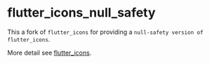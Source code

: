 # flutter_icons_null_safety
This a fork of `flutter_icons` for providing a `null-safety version of flutter_icons`. 

More detail see [flutter_icons](https://pub.dev/packages/flutter_icons "flutter_icons").
